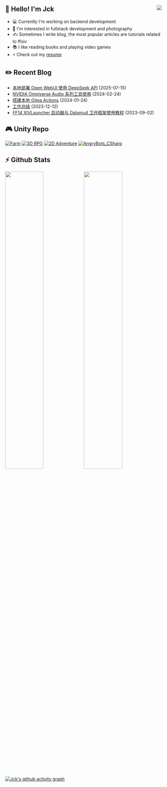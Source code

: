 ## 👋 Hello! I'm Jck <img align="right" src="https://komarev.com/ghpvc/?username=jckling&color=blue">

- 💻 Currently I'm working on backend development
- 🌱 I'm interested in fullstack development and photography
- ✍ Sometimes I write blog, the most popular articles are tutorials related to ffxiv
- 📚 I like reading books and playing video games
- ⚡ Check out my [resume](https://jckling.github.io/about/)

## ✏️ Recent Blog

<!-- blog starts -->
- [本地部署 Open WebUI 使用 DeepSeek API](https://jckling.github.io/2025/07/15/Notes/openwebui+deepseek/) (2025-07-15)
- [NVIDIA Omniverse Audio 系列工具使用](https://jckling.github.io/2024/02/24/Other/NVIDIA%20Omniverse%20Audio%20%E7%B3%BB%E5%88%97%E5%B7%A5%E5%85%B7%E4%BD%BF%E7%94%A8/) (2024-02-24)
- [搭建本地 Gitea Actions](https://jckling.github.io/2024/01/24/Other/%E6%90%AD%E5%BB%BA%E6%9C%AC%E5%9C%B0%20Gitea%20Actions/) (2024-01-24)
- [工作总结](https://jckling.github.io/2023/12/12/Notes/%E5%B7%A5%E4%BD%9C%E6%80%BB%E7%BB%93/) (2023-12-12)
- [FF14 XIVLauncher 启动器与 Dalamud 卫月框架使用教程](https://jckling.github.io/2023/09/02/Game/FFXIV/FF14-XIVLauncher+Dalamud%20%E4%BD%BF%E7%94%A8%E6%95%99%E7%A8%8B/) (2023-09-02)
<!-- blog ends -->

## 🎮️ Unity Repo

[![Farm](https://github-readme-stats.vercel.app/api/pin/?username=jckling&repo=Farm)](https://github.com/jckling/Farm)
[![3D RPG](https://github-readme-stats.vercel.app/api/pin/?username=jckling&repo=3DRPG)](https://github.com/jckling/3DRPG)
[![2D Adventure](https://github-readme-stats.vercel.app/api/pin/?username=jckling&repo=2DAdventure)](https://github.com/jckling/2DAdventure)
[![AngryBots_CSharp](https://github-readme-stats.vercel.app/api/pin/?username=jckling&repo=AngryBots_CSharp)](https://github.com/jckling/AngryBots_CSharp)

## ⚡ Github Stats

<p align="left">
    <img width="49.5%" src="https://github-readme-stats.vercel.app/api?username=jckling&title_color=ffffff&text_color=ffffff&bg_color=35,4158D0,C850C0,FFCC70&icon_color=ffffff&show_icons=true&show_border=false&card_width=450" />
    <img width="49.5%" src="https://streak-stats.demolab.com?user=jckling&theme=ambient-gradient&hide_border=true&card_width=450" />
</p>

[![Jck's github activity graph](https://github-readme-activity-graph.vercel.app/graph?username=jckling&bg_color=ffffff&color=5194f0&line=5194f0&point=6283f4)](https://github.com/jckling)
